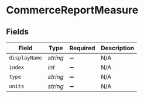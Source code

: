 # CommerceReportMeasure


## Fields

| Field              | Type               | Required           | Description        |
| ------------------ | ------------------ | ------------------ | ------------------ |
| `displayName`      | *string*           | :heavy_minus_sign: | N/A                |
| `index`            | *int*              | :heavy_minus_sign: | N/A                |
| `type`             | *string*           | :heavy_minus_sign: | N/A                |
| `units`            | *string*           | :heavy_minus_sign: | N/A                |